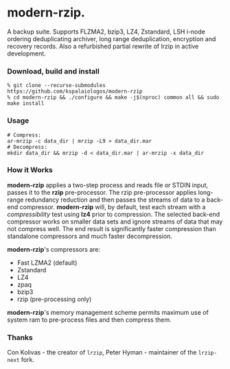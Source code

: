 modern-rzip.
======================

A backup suite. Supports FLZMA2, bzip3, LZ4, Zstandard, LSH i-node ordering deduplicating archiver, long range deduplication, encryption and recovery records. Also a refurbished partial rewrite of lrzip in active development.

### Download, build and install
```
% git clone --recurse-submodules https://github.com/kspalaiologos/modern-rzip
% cd modern-rzip && ./configure && make -j$(nproc) common all && sudo make install
```

### Usage
```
# Compress:
ar-mrzip -c data_dir | mrzip -L9 > data_dir.mar
# Decompress:
mkdir data_dir && mrzip -d < data_dir.mar | ar-mrzip -x data_dir
```

### How it Works
**modern-rzip** applies a two-step process and reads file or STDIN input, passes it to the **rzip**
pre-processor. The rzip pre-processor applies long-range redundancy reduction and then passes the
streams of data to a back-end compressor. **modern-rzip** will, by default, test each stream with
a *compressibility* test using **lz4** prior to compression. The selected back-end compressor works
on smaller data sets and ignore streams of data that may not compress well. The end result is
significantly faster compression than standalone compressors and much faster decompression.

**modern-rzip**'s compressors are:
* Fast LZMA2 (default)
* Zstandard
* LZ4
* zpaq
* bzip3
* rzip (pre-processing only)

**modern-rzip**'s memory management scheme permits maximum use of system ram to pre-process files and then compress them.

### Thanks
Con Kolivas - the creator of `lrzip`, Peter Hyman - maintainer of the `lrzip-next` fork.
